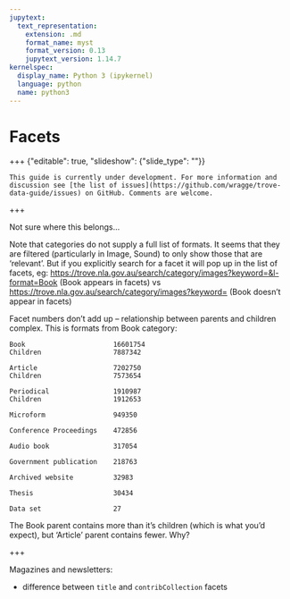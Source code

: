 ```yaml
---
jupytext:
  text_representation:
    extension: .md
    format_name: myst
    format_version: 0.13
    jupytext_version: 1.14.7
kernelspec:
  display_name: Python 3 (ipykernel)
  language: python
  name: python3
---
```


# Facets

+++ {"editable": true, "slideshow": {"slide_type": ""}}

```{attention}
This guide is currently under development. For more information and discussion see [the list of issues](https://github.com/wragge/trove-data-guide/issues) on GitHub. Comments are welcome.
```

+++

Not sure where this belongs…

Note that categories do not supply a full list of formats. It seems that they are filtered (particularly in Image, Sound) to only show those that are ‘relevant’. But if you explicitly search for a facet it will pop up in the list of facets, eg: <https://trove.nla.gov.au/search/category/images?keyword=&l-format=Book> (Book appears in facets) vs <https://trove.nla.gov.au/search/category/images?keyword=> (Book doesn’t appear in facets)

Facet numbers don’t add up – relationship between parents and children complex. This is formats from Book category:

```
Book                      16601754
Children                  7887342

Article                   7202750
Children                  7573654

Periodical                1910987
Children                  1912653

Microform                 949350

Conference Proceedings    472856

Audio book                317054

Government publication    218763

Archived website          32983

Thesis                    30434

Data set                  27
```

The Book parent contains more than it’s children (which is what you’d expect), but ‘Article’ parent contains fewer. Why?

+++

Magazines and newsletters:

- difference between `title` and `contribCollection` facets

```{code-cell} ipython3

```

